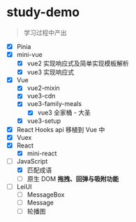 # study-demo

> 学习过程中产出

- [x] Pinia
- [x] mini-vue
  - [x] vue2 实现响应式及简单实现模板解析
  - [x] vue3 实现响应式
- [x] Vue
  - [x] vue2-mixin
  - [x] vue3-cdn
  - [x] vue3-family-meals
    - [x] vue3 全家桶 - 大圣
  - [x] vue3-setup
- [x] React Hooks api 移植到 Vue 中
- [x] Vuex
- [x] React
  - [x] mini-react
- [ ] JavaScript
  - [x] 匹配成语 
  - [ ] 原生 DOM **拖拽、回弹与吸附功能**
- [ ] LeiUI
  - [ ] MessageBox
  - [ ] Message
  - [ ] 轮播图